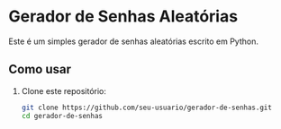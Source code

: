 # Gerador de Senhas Aleatórias

Este é um simples gerador de senhas aleatórias escrito em Python.

## Como usar

1. Clone este repositório:
   ```bash
   git clone https://github.com/seu-usuario/gerador-de-senhas.git
   cd gerador-de-senhas
